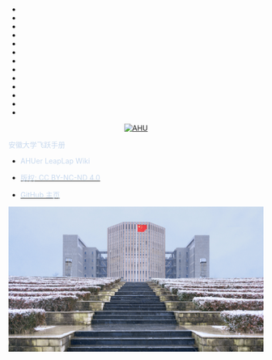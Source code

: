* ⠀
* ⠀
* ⠀
* ⠀⠀
* ⠀
* ⠀
* ⠀
* ⠀
* ⠀
* ⠀⠀
* ⠀
* ⠀
* ⠀

<p align="center">
  <a href="https://github.com/AHUer-LeapLap/Impart-Inherit">
    <img alt="AHU" src="_media/AHU-logo-冬.png" height="120">
  </a>
</p>

<middle><font color="C8D9EE">安徽大学飞跃手册</font></middle>

- <font color="C8D9EE">AHUer LeapLap Wiki</font>

- [<font color="C8D9EE">版权: CC BY-NC-ND 4.0</font>](https://creativecommons.org/licenses/by-nc-nd/4.0/deed.zh)

- [<font color="C8D9EE">GitHub 主页</font>](https://github.com/AHUer-LeapLap/Impart-Inherit)

![封面图](_media/八角楼之阶-冬.jpg)

